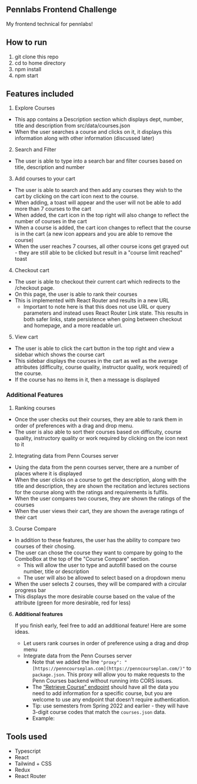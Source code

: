 ## Pennlabs Frontend Challenge
My frontend technical for pennlabs!

## How to run
1) git clone this repo
2) cd to home directory
3) npm install
4) npm start

## Features included
1. Explore Courses
- This app contains a Description section which displays dept, number, title and description from src/data/courses.json
- When the user searches a course and clicks on it, it displays this information along with other information (discussed later)

2. Search and Filter
- The user is able to type into a search bar and filter courses based on title, description and number

3. Add courses to your cart
- The user is able to search and then add any courses they wish to the cart by clicking on the cart icon next to the course. 
- When adding, a toast will appear and the user will not be able to add more than 7 courses to the cart
- When added, the cart icon in the top right will also change to reflect the number of courses in the cart
- When a course is added, the cart icon changes to reflect that the course is in the cart (a new icon appears and you are able to remove the course)
- When the user reaches 7 courses, all other course icons get grayed out - they are still able to be clicked but result in a "course limit reached" toast

4. Checkout cart
- The user is able to checkout their current cart which redirects to the /checkout page.
- On this page, the user is able to rank their courses 
- This is implemented with React Router and results in a new URL
  - Important to note here is that this does not use URL or query parameters and instead uses React Router Link state. This results in both safer links, state persistence when going between checkout and homepage, and a more readable url.

5. View cart
- The user is able to click the cart button in the top right and view a sidebar which shows the course cart
- This sidebar displays the courses in the cart as well as the average attributes (difficulty, course quality, instructor quality, work required) of the course.
- If the course has no items in it, then a message is displayed 

### Additional Features
1. Ranking courses
- Once the user checks out their courses, they are able to rank them in order of preferences with a drag and drop menu.
- The user is also able to sort their courses based on difficulty, course quality, instructory quality or work required by clicking on the icon next to it

2. Integrating data from Penn Courses server
- Using the data from the penn courses server, there are a number of places where it is displayed
- When the user clicks on a course to get the description, along with the title and description, they are shown the recitation and lectures sections for the course along with the ratings and requirements is fulfils.
- When the user compares two courses, they are shown the ratings of the courses
- When the user views their cart, they are shown the average ratings of their cart

3. Course Compare
- In addition to these features, the user has the ability to compare two courses of their chosing.
- The user can chose the course they want to compare by going to the ComboBox at the top of the "Course Compare" section.
  - This will allow the user to type and autofill based on the course number, title or description
  - The user will also be allowed to select based on a dropdown menu
- When the user selects 2 courses, they will be compared with a circular progress bar
- This displays the more desirable course based on the value of the attribute (green for more desirable, red for less)

6. **Additional features**
    
    If you finish early, feel free to add an additional feature! Here are some ideas.
    
    - Let users rank courses in order of preference using a drag and drop menu
    - Integrate data from the Penn Courses server
        - Note that we added the line `"proxy": "[https://penncourseplan.com](https://penncourseplan.com/)"` to `package.json`. This proxy will allow you to make requests to the Penn Courses backend without running into CORS issues.
        - The [“Retrieve Course” endpoint](https://penncourseplan.com/api/documentation/#tag/PCx-Course/operation/Retrieve%20Course) should have all the data you need to add information for a specific course, but you are welcome to use any endpoint that doesn’t require authentication.
        - Tip: use semesters from Spring 2022 and earlier - they will have 3-digit course codes that match the `courses.json` data.
        - Example:

## Tools used
- Typescript
- React
- Tailwind + CSS
- Redux
- React Router

